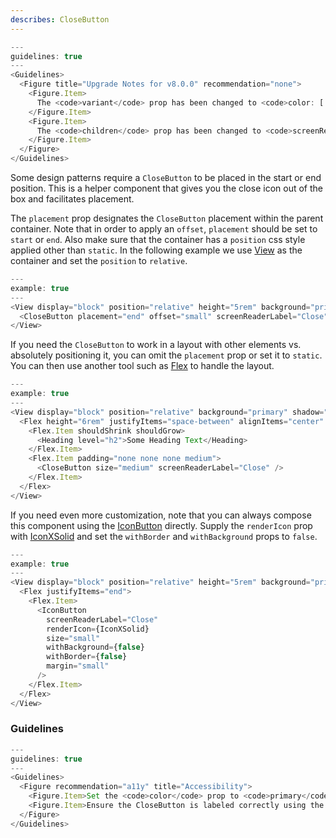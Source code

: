 ```yaml
---
describes: CloseButton
---
```


```js
---
guidelines: true
---
<Guidelines>
  <Figure title="Upgrade Notes for v8.0.0" recommendation="none">
    <Figure.Item>
      The <code>variant</code> prop has been changed to <code>color: ['primary', 'primary-inverse']</code>
    </Figure.Item>
    <Figure.Item>
      The <code>children</code> prop has been changed to <code>screenReaderLabel</code>
    </Figure.Item>
  </Figure>
</Guidelines>
```

Some design patterns require a `CloseButton` to be placed in the start or end position. This is a helper component that gives you the close icon out of the box and facilitates placement.

The `placement` prop designates the `CloseButton` placement within the parent container. Note that in order to apply an `offset`, `placement` should be set to `start` or `end`. Also make sure that the container has a `position` css style applied other than `static`. In the following example we use [View](#View) as the container and set the `position` to `relative`.

```js
---
example: true
---
<View display="block" position="relative" height="5rem" background="primary" shadow="resting">
  <CloseButton placement="end" offset="small" screenReaderLabel="Close" />
</View>
```

If you need the `CloseButton` to work in a layout with other elements vs. absolutely positioning it, you can omit the `placement` prop or set it to `static`. You can then use another tool such as [Flex](#Flex) to handle the layout.

```js
---
example: true
---
<View display="block" position="relative" background="primary" shadow="resting">
  <Flex height="6rem" justifyItems="space-between" alignItems="center" padding="medium">
    <Flex.Item shouldShrink shouldGrow>
      <Heading level="h2">Some Heading Text</Heading>
    </Flex.Item>
    <Flex.Item padding="none none none medium">
      <CloseButton size="medium" screenReaderLabel="Close" />
    </Flex.Item>
  </Flex>
</View>
```

If you need even more customization, note that you can always compose this component using the [IconButton](#IconButton) directly. Supply the `renderIcon` prop with [IconXSolid](#Iconography) and set the `withBorder` and `withBackground` props to `false`.

```js
---
example: true
---
<View display="block" position="relative" height="5rem" background="primary" shadow="resting">
  <Flex justifyItems="end">
    <Flex.Item>
      <IconButton
        screenReaderLabel="Close"
        renderIcon={IconXSolid}
        size="small"
        withBackground={false}
        withBorder={false}
        margin="small"
      />
    </Flex.Item>
  </Flex>
</View>
```

### Guidelines

```js
---
guidelines: true
---
<Guidelines>
  <Figure recommendation="a11y" title="Accessibility">
    <Figure.Item>Set the <code>color</code> prop to <code>primary</code> when a CloseButton appears on a dark background to ensure adequate contrast</Figure.Item>
    <Figure.Item>Ensure the CloseButton is labeled correctly using the <code>screenReaderLabel</code> prop so screen readers announce what action will be taken when selected</Figure.Item>
  </Figure>
</Guidelines>
```
